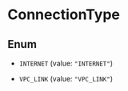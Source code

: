 

# ConnectionType

## Enum


* `INTERNET` (value: `"INTERNET"`)

* `VPC_LINK` (value: `"VPC_LINK"`)



